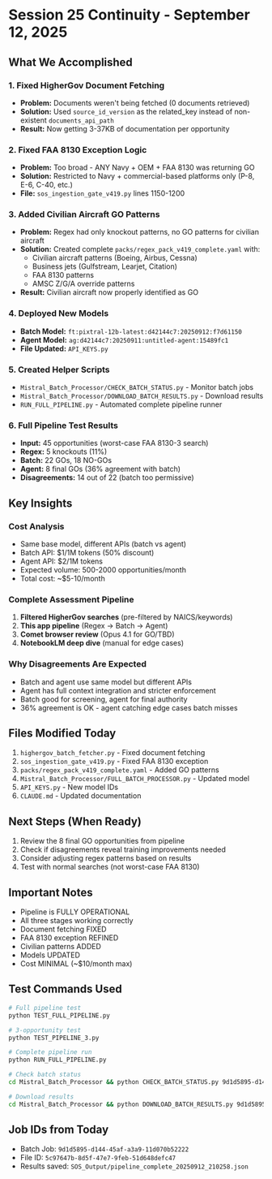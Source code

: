 # Session 25 Continuity - September 12, 2025

## What We Accomplished

### 1. Fixed HigherGov Document Fetching
- **Problem:** Documents weren't being fetched (0 documents retrieved)
- **Solution:** Used `source_id_version` as the related_key instead of non-existent `documents_api_path`
- **Result:** Now getting 3-37KB of documentation per opportunity

### 2. Fixed FAA 8130 Exception Logic
- **Problem:** Too broad - ANY Navy + OEM + FAA 8130 was returning GO
- **Solution:** Restricted to Navy + commercial-based platforms only (P-8, E-6, C-40, etc.)
- **File:** `sos_ingestion_gate_v419.py` lines 1150-1200

### 3. Added Civilian Aircraft GO Patterns
- **Problem:** Regex had only knockout patterns, no GO patterns for civilian aircraft
- **Solution:** Created complete `packs/regex_pack_v419_complete.yaml` with:
  - Civilian aircraft patterns (Boeing, Airbus, Cessna)
  - Business jets (Gulfstream, Learjet, Citation)
  - FAA 8130 patterns
  - AMSC Z/G/A override patterns
- **Result:** Civilian aircraft now properly identified as GO

### 4. Deployed New Models
- **Batch Model:** `ft:pixtral-12b-latest:d42144c7:20250912:f7d61150`
- **Agent Model:** `ag:d42144c7:20250911:untitled-agent:15489fc1`
- **File Updated:** `API_KEYS.py`

### 5. Created Helper Scripts
- `Mistral_Batch_Processor/CHECK_BATCH_STATUS.py` - Monitor batch jobs
- `Mistral_Batch_Processor/DOWNLOAD_BATCH_RESULTS.py` - Download results
- `RUN_FULL_PIPELINE.py` - Automated complete pipeline runner

### 6. Full Pipeline Test Results
- **Input:** 45 opportunities (worst-case FAA 8130-3 search)
- **Regex:** 5 knockouts (11%)
- **Batch:** 22 GOs, 18 NO-GOs
- **Agent:** 8 final GOs (36% agreement with batch)
- **Disagreements:** 14 out of 22 (batch too permissive)

## Key Insights

### Cost Analysis
- Same base model, different APIs (batch vs agent)
- Batch API: $1/1M tokens (50% discount)
- Agent API: $2/1M tokens
- Expected volume: 500-2000 opportunities/month
- Total cost: ~$5-10/month

### Complete Assessment Pipeline
1. **Filtered HigherGov searches** (pre-filtered by NAICS/keywords)
2. **This app pipeline** (Regex → Batch → Agent)
3. **Comet browser review** (Opus 4.1 for GO/TBD)
4. **NotebookLM deep dive** (manual for edge cases)

### Why Disagreements Are Expected
- Batch and agent use same model but different APIs
- Agent has full context integration and stricter enforcement
- Batch good for screening, agent for final authority
- 36% agreement is OK - agent catching edge cases batch misses

## Files Modified Today
1. `highergov_batch_fetcher.py` - Fixed document fetching
2. `sos_ingestion_gate_v419.py` - Fixed FAA 8130 exception
3. `packs/regex_pack_v419_complete.yaml` - Added GO patterns
4. `Mistral_Batch_Processor/FULL_BATCH_PROCESSOR.py` - Updated model
5. `API_KEYS.py` - New model IDs
6. `CLAUDE.md` - Updated documentation

## Next Steps (When Ready)
1. Review the 8 final GO opportunities from pipeline
2. Check if disagreements reveal training improvements needed
3. Consider adjusting regex patterns based on results
4. Test with normal searches (not worst-case FAA 8130)

## Important Notes
- Pipeline is FULLY OPERATIONAL
- All three stages working correctly
- Document fetching FIXED
- FAA 8130 exception REFINED
- Civilian patterns ADDED
- Models UPDATED
- Cost MINIMAL (~$10/month max)

## Test Commands Used
```bash
# Full pipeline test
python TEST_FULL_PIPELINE.py

# 3-opportunity test
python TEST_PIPELINE_3.py  

# Complete pipeline run
python RUN_FULL_PIPELINE.py

# Check batch status
cd Mistral_Batch_Processor && python CHECK_BATCH_STATUS.py 9d1d5895-d144-45af-a3a9-11d070b52222

# Download results
cd Mistral_Batch_Processor && python DOWNLOAD_BATCH_RESULTS.py 9d1d5895-d144-45af-a3a9-11d070b52222
```

## Job IDs from Today
- Batch Job: `9d1d5895-d144-45af-a3a9-11d070b52222`
- File ID: `5c97647b-8d5f-47e7-9feb-51d648defc47`
- Results saved: `SOS_Output/pipeline_complete_20250912_210258.json`